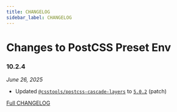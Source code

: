 ```yaml
---
title: CHANGELOG
sidebar_label: CHANGELOG
---
```

# Changes to PostCSS Preset Env

### 10.2.4

_June 26, 2025_

- Updated [`@csstools/postcss-cascade-layers`](https://github.com/csstools/postcss-plugins/tree/main/plugins/postcss-cascade-layers) to [`5.0.2`](https://github.com/csstools/postcss-plugins/tree/main/plugins/postcss-cascade-layers/CHANGELOG.md#502) (patch)

[Full CHANGELOG](https://github.com/csstools/postcss-plugins/tree/main/plugin-packs/postcss-preset-env/CHANGELOG.md)

